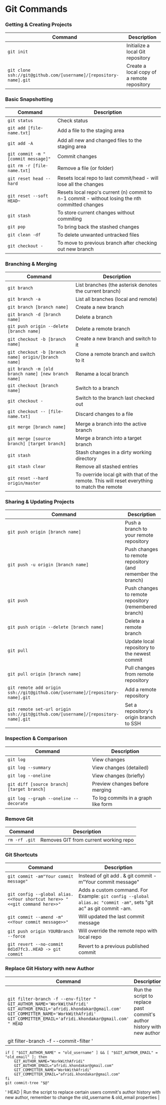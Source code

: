 Git Commands
============

### Getting & Creating Projects

| Command | Description |
| ------- | ----------- |
| `git init` | Initialize a local Git repository |
| `git clone ssh://git@github.com/[username]/[repository-name].git` | Create a local copy of a remote repository |

### Basic Snapshotting

| Command | Description |
| ------- | ----------- |
| `git status` | Check status |
| `git add [file-name.txt]` | Add a file to the staging area |
| `git add -A` | Add all new and changed files to the staging area |
| `git commit -m "[commit message]"` | Commit changes |
| `git rm -r [file-name.txt]` | Remove a file (or folder) |
| `git reset head --hard` | Resets local repo to last commit/head - will lose all the changes |
| `git reset --soft HEAD~` | Resets local repo's current (n) commit to n-1 commit - without losing the nth committed changes |
| `git stash` | To store current changes without commiting |
| `git pop` | To bring back the stashed changes |
| `git clean -df` | To delete unwanted untracked files |
| `git checkout -` | To move to previous branch after checking out new branch |

### Branching & Merging

| Command | Description |
| ------- | ----------- |
| `git branch` | List branches (the asterisk denotes the current branch) |
| `git branch -a` | List all branches (local and remote) |
| `git branch [branch name]` | Create a new branch |
| `git branch -d [branch name]` | Delete a branch |
| `git push origin --delete [branch name]` | Delete a remote branch |
| `git checkout -b [branch name]` | Create a new branch and switch to it |
| `git checkout -b [branch name] origin/[branch name]` | Clone a remote branch and switch to it |
| `git branch -m [old branch name] [new branch name]` | Rename a local branch |
| `git checkout [branch name]` | Switch to a branch |
| `git checkout -` | Switch to the branch last checked out |
| `git checkout -- [file-name.txt]` | Discard changes to a file |
| `git merge [branch name]` | Merge a branch into the active branch |
| `git merge [source branch] [target branch]` | Merge a branch into a target branch |
| `git stash` | Stash changes in a dirty working directory |
| `git stash clear` | Remove all stashed entries |
| `git reset --hard origin/master` | To override local git with that of the remote. This will reset everything to match the remote |

### Sharing & Updating Projects

| Command | Description |
| ------- | ----------- |
| `git push origin [branch name]` | Push a branch to your remote repository |
| `git push -u origin [branch name]` | Push changes to remote repository (and remember the branch) |
| `git push` | Push changes to remote repository (remembered branch) |
| `git push origin --delete [branch name]` | Delete a remote branch |
| `git pull` | Update local repository to the newest commit |
| `git pull origin [branch name]` | Pull changes from remote repository |
| `git remote add origin ssh://git@github.com/[username]/[repository-name].git` | Add a remote repository |
| `git remote set-url origin ssh://git@github.com/[username]/[repository-name].git` | Set a repository's origin branch to SSH |

### Inspection & Comparison

| Command | Description |
| ------- | ----------- |
| `git log` | View changes |
| `git log --summary` | View changes (detailed) |
| `git log --oneline` | View changes (briefly) |
| `git diff [source branch] [target branch]` | Preview changes before merging |
| `git log --graph --oneline --decorate` | To log commits in a graph like form |

### Remove Git

| Command | Description |
| ------- | ----------- |
| `rm -rf .git` | Removes GIT from current working repo |

### Git Shortcuts

| Command | Description |
| ------- | ----------- |
| `git commit -am"Your commit message"` | Instead of git add . & git commit -m"Your commit message" |
| `git config --global alias.<<Your shortcut here>> "<<git command here>>"` | Adds a custom command. For Example: `git config --global alias.ac "commit -am"`, sets "git ac" as git commit -am. | 
| `git commit --amend -m"<<Your commit message>>"` | Will updated the last commit message |
| `git push origin YOURBranch --force` | Will override the remote repo with local repo |
| `git revert --no-commit 0d1d7fc3..HEAD -> git commit` | Revert to a previous published commit |

### Replace Git History with new Author

| Command | Description |
| ------- | ----------- |
| `git filter-branch -f --env-filter " GIT_AUTHOR_NAME='WorkWithAfridi' GIT_AUTHOR_EMAIL='afridi.khondakar@gmail.com' GIT_COMMITTER_NAME='WorkWithAfridi' GIT_COMMITTER_EMAIL='afridi.khondakar@gmail.com' " HEAD` | Run the script to replace past commit's author history with new author |
| git filter-branch -f --commit-filter '
    if [ "$GIT_AUTHOR_NAME" = "old_username" ] && [ "$GIT_AUTHOR_EMAIL" = "old_email" ]; then
        GIT_AUTHOR_NAME="WorkWithAfridi"
        GIT_AUTHOR_EMAIL="afridi.khondakar@gmail.com"
        GIT_COMMITTER_NAME="WorkWithAfridi"
        GIT_COMMITTER_EMAIL="afridi.khondakar@gmail.com"
    fi
    git commit-tree "$@"
' HEAD | Run the script to replace certain users commit's author history with new author, remember to change the old_username & old_email properties |
 
